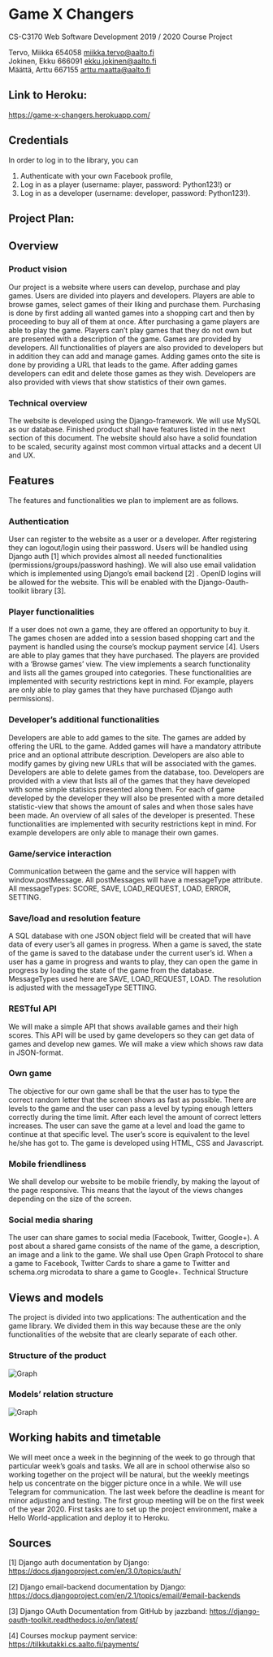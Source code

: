 # Game X Changers

CS-C3170 Web Software Development 2019 / 2020 
Course Project

Tervo, Miikka   654058  miikka.tervo@aalto.fi  
Jokinen, Ekku	666091	ekku.jokinen@aalto.fi  
Määttä, Arttu	667155	arttu.maatta@aalto.fi

## Link to Heroku:
https://game-x-changers.herokuapp.com/

## Credentials

In order to log in to the library, you can

1. Authenticate with your own Facebook profile,
2. Log in as a player (username: player, password: Python123!) or
3. Log in as a developer (username: developer, password: Python123!).

 
## Project Plan:

## Overview

### Product vision

Our project is a website where users can develop, purchase and play games. Users are divided into players and developers. Players are able to browse games, select games of their liking and purchase them. Purchasing is done by first adding all wanted games into a shopping cart and then by proceeding to buy all of them at once. After purchasing a game players are able to play the game. Players can’t play games that they do not own but are presented with a description of the game.
Games are provided by developers. All functionalities of players are also provided to developers but in addition they can add and manage games. Adding games onto the site is done by providing a URL that leads to the game. After adding games developers can edit and delete those games as they wish. Developers are also provided with views that show statistics of their own games.  

### Technical overview

The website is developed using the Django-framework. We will use MySQL as our database. Finished product shall have features listed in the next section of this document. The website should also have a solid foundation to be scaled, security against most common virtual attacks and a decent UI and UX. 

## Features

The features and functionalities we plan to implement are as follows.

### Authentication

User can register to the website as a user or a developer. After registering they can logout/login using their password. Users will be handled using Django auth [1] which provides almost all needed functionalities (permissions/groups/password hashing). We will  also use email validation which is implemented using Django’s email backend [2] .
OpenID logins will be allowed for the website. This will be enabled with the Django-Oauth-toolkit library [3].

### Player functionalities

If a user does not own a game, they are offered an opportunity to buy it. The games chosen are added into a session based shopping cart and the payment is handled using the course’s mockup payment service [4]. Users are able to play games that they have purchased. The players are provided with a ‘Browse games’ view. The view implements a search functionality and lists all the games grouped into categories. These functionalities are implemented with security restrictions kept in mind. For example, players are only able to play games that they have purchased (Django auth permissions).

### Developer’s additional functionalities

Developers are able to add games to the site. The games are added by offering the URL to the game. Added games will have a mandatory attribute price and an optional attribute description. Developers are also able to modify games by giving new URLs that will be associated with the games. Developers are able to delete games from the database, too. Developers are provided with a view that lists all of the games that they have developed with some simple statisics presented along them. For each of game developed by the developer they will also be presented with a more detailed statistic-view that shows the amount of sales and when those sales have been made. An overview of all sales of the developer is presented. These functionalities are implemented with security restrictions kept in mind. For example developers are only able to manage their own games.

### Game/service interaction

Communication between the game and the service will happen with window.postMessage. All postMessages will have a messageType attribute. All messageTypes: SCORE, SAVE, LOAD_REQUEST, LOAD, ERROR, SETTING.

### Save/load and resolution feature

A SQL database with one JSON object field will be created that will have data of every user’s all games in progress. When a game is saved, the state of the game is saved to the database under the current user’s id. When a user has a game in progress and wants to play, they can open the game in progress by loading the state of the game from the database. MessageTypes used here are SAVE, LOAD_REQUEST, LOAD. The resolution is adjusted with the messageType SETTING.

### RESTful API

We will make a simple API that shows available games and their high scores. This API will be used by game developers so they can get data of games and develop new games. We will make a view which shows raw data in JSON-format.

### Own game

The objective for our own game shall be that the user has to type the correct random letter that the screen shows as fast as possible. There are levels to the game and the user can pass a level by typing enough letters correctly during the time limit. After each level the amount of correct letters increases. The user can save the game at a level and load the game to continue at that specific level. The user’s score is equivalent to the level he/she has got to. The game is developed using HTML, CSS and Javascript.

### Mobile friendliness

We shall develop our website to be mobile friendly, by making the layout of the page responsive. This means that the layout of the views changes depending on the size of the screen. 

### Social media sharing

The user can share games to social media (Facebook, Twitter, Google+). A post about a shared game consists of the name of the game, a description, an image and a link to the game. We shall use Open Graph Protocol to share a game to Facebook, Twitter Cards to share a game to Twitter and schema.org microdata to share a game to Google+. 
Technical Structure

## Views and models

The project is divided into two applications: The authentication and the game library. We divided them in this way because these are the only functionalities of the website that are clearly separate of each other.

### Structure of the product

![Graph](GameXChangers/gameLibrary/static/gameLibrary/productStructure.png)

### Models’ relation structure

![Graph](GameXChangers/gameLibrary/static/gameLibrary/modelsRelation.png)	

## Working habits and timetable

We will meet once a week in the beginning of the week to go through that particular week’s goals and tasks. We all are in school otherwise also so working together on the project will be natural, but the weekly meetings help us concentrate on the bigger picture once in a while. We will use Telegram for communication.
The last week before the deadline is meant for minor adjusting and testing. The first group meeting will be on the first week of the year 2020. First tasks are to set up the project environment, make a Hello World-application and deploy it to Heroku.		


## Sources

[1] Django auth documentation by Django:
https://docs.djangoproject.com/en/3.0/topics/auth/

[2] Django email-backend documentation by Django:
https://docs.djangoproject.com/en/2.1/topics/email/#email-backends

[3] Django OAuth Documentation from GitHub by jazzband: 
https://django-oauth-toolkit.readthedocs.io/en/latest/

[4] Courses mockup payment service:
https://tilkkutakki.cs.aalto.fi/payments/


